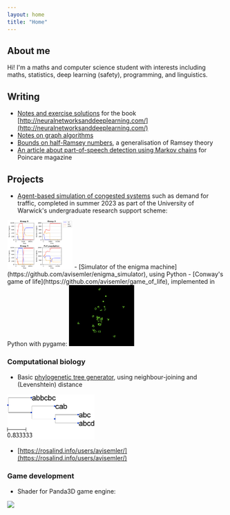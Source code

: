```yaml
---
layout: home
title: "Home"
---
```


## About me

Hi! I'm a maths and computer science student with interests including maths, statistics,
deep learning (safety), programming, and linguistics.

## Writing

 - [Notes and exercise solutions](/nnnotes/) for the book [http://neuralnetworksanddeeplearning.com/](http://neuralnetworksanddeeplearning.com/)
 - [Notes on graph algorithms](/files/graphtheory.pdf)
 - [Bounds on half-Ramsey numbers](/files/Probabilistic_Ramsey_Numbers.pdf), a generalisation of Ramsey theory
 - [An article about part-of-speech detection using Markov chains](https://issuu.com/poincaremagazine/docs/issue_1) for Poincare magazine


## Projects
 - [Agent-based simulation of congested systems](https://github.com/avisemler/agent_simulation) such as demand for traffic, completed in summer 2023 as part of the University of Warwick's undergraduate research support scheme:
<img src="/agent_plot.png" width=30%>
 - [Simulator of the enigma machine](https://github.com/avisemler/enigma_simulator), using Python
 - [Conway's game of life](https://github.com/avisemler/game_of_life), implemented in Python with pygame:

<img src="/files/screenshot.jpg" width=30%>

### Computational biology

 - Basic [phylogenetic tree generator](https://github.com/avisemler/Phylogeny), using neighbour-joining and (Levenshtein) distance

<img src="/files/mytree.png" width=40%>

 - [https://rosalind.info/users/avisemler/](https://rosalind.info/users/avisemler/)


### Game development
 - Shader for Panda3D game engine:
 
 <img src="https://raw.githubusercontent.com/typewriter1/physically-based-panda/master/car.jpg" width=50%>


